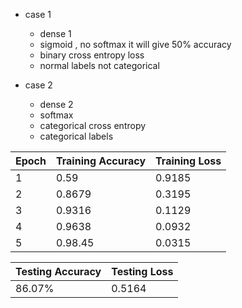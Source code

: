 - case 1 
    - dense 1 
    - sigmoid , no softmax  it will give 50% accuracy
    - binary cross entropy loss
    - normal labels not categorical 

- case 2 
    - dense 2
    - softmax
    - categorical cross entropy
    - categorical labels


|Epoch| Training Accuracy | Training Loss
---|----|---
1| 0.59|0.9185
2| 0.8679|0.3195
3| 0.9316|0.1129
4| 0.9638|0.0932
5| 0.98.45|0.0315

| Testing Accuracy | Testing Loss
----|---
86.07%|0.5164